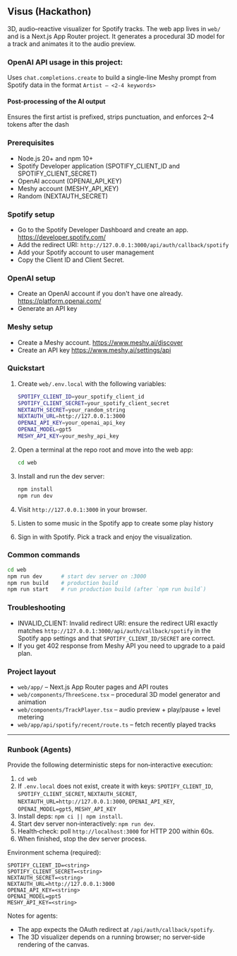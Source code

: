 ## Visus (Hackathon)

3D, audio–reactive visualizer for Spotify tracks. The web app lives in `web/` and is a Next.js App Router project. It generates a procedural 3D model for a track and animates it to the audio preview.

### OpenAI API usage in this project:
Uses `chat.completions.create` to build a single-line Meshy prompt from Spotify data in the format `Artist — <2-4 keywords>`

#### Post-processing of the AI output
Ensures the first artist is prefixed, strips punctuation, and enforces 2–4 tokens after the dash

### Prerequisites
- Node.js 20+ and npm 10+
- Spotify Developer application (SPOTIFY_CLIENT_ID and SPOTIFY_CLIENT_SECRET)
- OpenAI account (OPENAI_API_KEY)
- Meshy account (MESHY_API_KEY)
- Random (NEXTAUTH_SECRET)

### Spotify setup
- Go to the Spotify Developer Dashboard and create an app. https://developer.spotify.com/
- Add the redirect URI: `http://127.0.0.1:3000/api/auth/callback/spotify`
- Add your Spotify account to user management
- Copy the Client ID and Client Secret.

### OpenAI setup
- Create an OpenAI account if you don't have one already. https://platform.openai.com/
- Generate an API key

### Meshy setup
- Create a Meshy account. https://www.meshy.ai/discover
- Create an API key https://www.meshy.ai/settings/api
  
### Quickstart

1. Create `web/.env.local` with the following variables:
   ```bash
   SPOTIFY_CLIENT_ID=your_spotify_client_id
   SPOTIFY_CLIENT_SECRET=your_spotify_client_secret
   NEXTAUTH_SECRET=your_random_string
   NEXTAUTH_URL=http://127.0.0.1:3000
   OPENAI_API_KEY=your_openai_api_key
   OPENAI_MODEL=gpt5
   MESHY_API_KEY=your_meshy_api_key
   ```

2. Open a terminal at the repo root and move into the web app:
   ```bash
   cd web
   ```
   
3. Install and run the dev server:
   ```bash
   npm install
   npm run dev
   ```
   
4. Visit `http://127.0.0.1:3000` in your browser.

5. Listen to some music in the Spotify app to create some play history 
   
6. Sign in with Spotify. Pick a track and enjoy the visualization.

### Common commands
```bash
cd web
npm run dev      # start dev server on :3000
npm run build    # production build
npm run start    # run production build (after `npm run build`)
```

### Troubleshooting
- INVALID_CLIENT: Invalid redirect URI: ensure the redirect URI exactly matches `http://127.0.0.1:3000/api/auth/callback/spotify` in the Spotify app settings and that `SPOTIFY_CLIENT_ID/SECRET` are correct.
- If you get 402 response from Meshy API you need to upgrade to a paid plan. 

### Project layout
- `web/app/` – Next.js App Router pages and API routes
- `web/components/ThreeScene.tsx` – procedural 3D model generator and animation
- `web/components/TrackPlayer.tsx` – audio preview + play/pause + level metering
- `web/app/api/spotify/recent/route.ts` – fetch recently played tracks

---

### Runbook (Agents)
Provide the following deterministic steps for non‑interactive execution:
1. `cd web`
2. If `.env.local` does not exist, create it with keys: `SPOTIFY_CLIENT_ID`, `SPOTIFY_CLIENT_SECRET`, `NEXTAUTH_SECRET`, `NEXTAUTH_URL=http://127.0.0.1:3000`, `OPENAI_API_KEY`, `OPENAI_MODEL=gpt5`, `MESHY_API_KEY`
3. Install deps: `npm ci || npm install`.
4. Start dev server non‑interactively: `npm run dev`.
5. Health‑check: poll `http://localhost:3000` for HTTP 200 within 60s.
6. When finished, stop the dev server process.

Environment schema (required):
```
SPOTIFY_CLIENT_ID=<string>
SPOTIFY_CLIENT_SECRET=<string>
NEXTAUTH_SECRET=<string>
NEXTAUTH_URL=http://127.0.0.1:3000
OPENAI_API_KEY=<string>
OPENAI_MODEL=gpt5
MESHY_API_KEY=<string>
```

Notes for agents:
- The app expects the OAuth redirect at `/api/auth/callback/spotify`.
- The 3D visualizer depends on a running browser; no server‑side rendering of the canvas.
